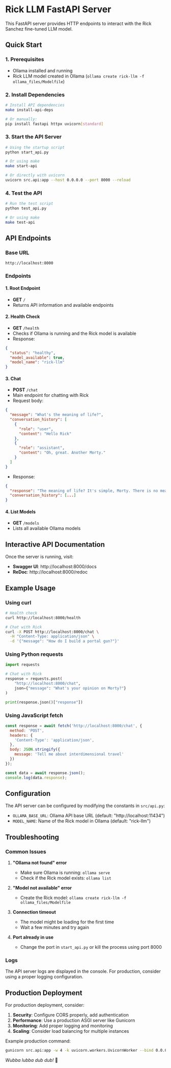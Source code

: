 # Rick LLM FastAPI Server

This FastAPI server provides HTTP endpoints to interact with the Rick Sanchez fine-tuned LLM model.

## Quick Start

### 1. Prerequisites
- Ollama installed and running
- Rick LLM model created in Ollama (`ollama create rick-llm -f ollama_files/Modelfile`)

### 2. Install Dependencies
```bash
# Install API dependencies
make install-api-deps

# Or manually:
pip install fastapi httpx uvicorn[standard]
```

### 3. Start the API Server
```bash
# Using the startup script
python start_api.py

# Or using make
make start-api

# Or directly with uvicorn
uvicorn src.api:app --host 0.0.0.0 --port 8000 --reload
```

### 4. Test the API
```bash
# Run the test script
python test_api.py

# Or using make
make test-api
```

## API Endpoints

### Base URL
```
http://localhost:8000
```

### Endpoints

#### 1. Root Endpoint
- **GET** `/`
- Returns API information and available endpoints

#### 2. Health Check
- **GET** `/health`
- Checks if Ollama is running and the Rick model is available
- Response:
```json
{
  "status": "healthy",
  "model_available": true,
  "model_name": "rick-llm"
}
```

#### 3. Chat
- **POST** `/chat`
- Main endpoint for chatting with Rick
- Request body:
```json
{
  "message": "What's the meaning of life?",
  "conversation_history": [
    {
      "role": "user",
      "content": "Hello Rick"
    },
    {
      "role": "assistant", 
      "content": "Oh, great. Another Morty."
    }
  ]
}
```
- Response:
```json
{
  "response": "The meaning of life? It's simple, Morty. There is no meaning. We're all just cosmic accidents floating through an indifferent universe.",
  "conversation_history": [...]
}
```

#### 4. List Models
- **GET** `/models`
- Lists all available Ollama models

## Interactive API Documentation

Once the server is running, visit:
- **Swagger UI**: http://localhost:8000/docs
- **ReDoc**: http://localhost:8000/redoc

## Example Usage

### Using curl
```bash
# Health check
curl http://localhost:8000/health

# Chat with Rick
curl -X POST http://localhost:8000/chat \
  -H "Content-Type: application/json" \
  -d '{"message": "How do I build a portal gun?"}'
```

### Using Python requests
```python
import requests

# Chat with Rick
response = requests.post(
    "http://localhost:8000/chat",
    json={"message": "What's your opinion on Morty?"}
)

print(response.json()["response"])
```

### Using JavaScript fetch
```javascript
const response = await fetch('http://localhost:8000/chat', {
  method: 'POST',
  headers: {
    'Content-Type': 'application/json',
  },
  body: JSON.stringify({
    message: 'Tell me about interdimensional travel'
  })
});

const data = await response.json();
console.log(data.response);
```

## Configuration

The API server can be configured by modifying the constants in `src/api.py`:

- `OLLAMA_BASE_URL`: Ollama API base URL (default: "http://localhost:11434")
- `MODEL_NAME`: Name of the Rick model in Ollama (default: "rick-llm")

## Troubleshooting

### Common Issues

1. **"Ollama not found" error**
   - Make sure Ollama is running: `ollama serve`
   - Check if the Rick model exists: `ollama list`

2. **"Model not available" error**
   - Create the Rick model: `ollama create rick-llm -f ollama_files/Modelfile`

3. **Connection timeout**
   - The model might be loading for the first time
   - Wait a few minutes and try again

4. **Port already in use**
   - Change the port in `start_api.py` or kill the process using port 8000

### Logs
The API server logs are displayed in the console. For production, consider using a proper logging configuration.

## Production Deployment

For production deployment, consider:

1. **Security**: Configure CORS properly, add authentication
2. **Performance**: Use a production ASGI server like Gunicorn
3. **Monitoring**: Add proper logging and monitoring
4. **Scaling**: Consider load balancing for multiple instances

Example production command:
```bash
gunicorn src.api:app -w 4 -k uvicorn.workers.UvicornWorker --bind 0.0.0.0:8000
```

*Wubba lubba dub dub!* 🚀
